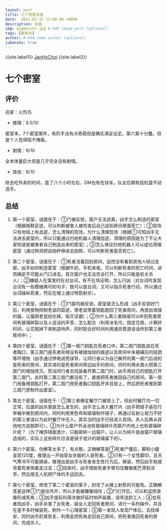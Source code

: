 ```yaml
---
layout: post
title: 七个密室总结
date:  2021-02-15 11:00:00 +0800
description: 总结
img: qigemishi.jpg # Add image post (optional)
tags: [剧本杀]
author: # Add name author (optional)
jubensha: true
---
```


{{site.label1}} <a href="https://github.com/janhochoi/" target="\_blank">JanHoChoi</a> {{site.label2}}

# 七个密室

## 评价

店家：火烈鸟

- 推理：9.5/10

密室本。7个密室案件，有的手法有点奇葩但是确实满足设定。第六案十分蠢，但是个人觉得瑕不掩瑜。

- 剧情：6/10

全本体量巨大但是几乎完全没有剧情。

- 其他：8/10

除去吃外卖的时间，盘了八个小时左右，DM也有在扶车。队友后期有挂机盘不动选手。

## 总结

1. 第一个密室，谜面在于：①门被反锁，窗户无法逃离，凶手怎么制造的密室（根据拖鞋足迹，可以判断被害人被伤害后自己逃到房间里面死亡）；②现场只有地毯上有血迹，怎么清理的现场，为什么清理现场（根据①可知凶手无法进去密室内，所以只能通过扫地机器人清理血迹，清理的原因是为了不让大家知道是被害者自己制造出来的密室）；③怎么保证扫地机器人可以成功清理密室（通过狗洞把自拍杆伸进去拍照，可以判断死者是否死亡）。

2. 第二个密室，谜面在于：①死者活着回到房间，监控没有看到其他人经过走廊，凶手如何制造密室（根据牛奶、手机来电，可以判断死者的死亡时间，进而确定不可能从门口进去。其次窗户也无法完全打开，所以只能是机关杀人）；②嫌疑人在案发时在对台词，有不在场证明，怎么行凶（对台词时发现台词有一些模棱两可的句子，既可以是台词，又可以指示死者行动，所以通过台词操纵死者，然后在楼上通过弩箭射杀）。

3. 第三个密室，谜面在于：①门窗均被反锁，密室是怎么形成（凶手反锁好门后，利用食物控制老鼠的踪迹，使老鼠带着钥匙跑回了死者房间，再放出很饿的猫，让猫把老鼠给吃掉，毁灭证据）；②为什么第三者隔墙可以听到死者房间有玻璃碎裂以及人说话的声音，怎么配合（利用冰毛巾，固定花瓶，计算好时间，让花瓶掉下来制造响声，同时配合好时间利用通风管道说话传到第三者房间中）；

4. 第四个密室，谜面在于：①第一扇门钥匙在死者口中，第二扇门钥匙挂在死者胸口，第三扇门是死者轮椅没有被蜡烛烧的痕迹以及房间中未被碾压的纸团等环境物（凶手通过停电进而误导，让同行者以为自己解开的第一扇门后进的是死者的房间，其实进的是死者房间旁边凶手的房间。同时利用水救火把第三扇门的蜡烛熄灭。而当同行者去找装备开第二扇门时，凶手用自己的钥匙打开第二扇门，此时第二第三扇门都没有了，直接把死者推回自己的房间。第一扇门用备用钥匙打开，第二扇门用死者胸口钥匙开并且锁上，然后把死者推到第三扇门旁制作出密室）。

5. 第五个密室，谜面在于：①第三者确定餐厅门被锁上了，但此时餐厅内一切正常，后面的凶杀案是怎么发生的，凶手怎么进入餐厅内（凶手把镜子装在行李箱中推到房间内，同时利用黑色布和玻璃制作镜子，再通过反射让视力不好的第三者误以为此时餐厅中无人，其实当时凶手已经进入现场。杀人后再从其他地方逃脱即可）。②为什么窗户外泳池有玻璃碎片而窗户内地上也有玻璃碎片呢？（为了掩饰镜面诡计，只能砸碎一边窗户，让人以为碎片是由窗户玻璃造成的，实际上这些碎片应该是镜子诡计的玻璃留下的）。

6. 第六个密室，伪解答太多了，有点憨。正确解答是①死者尸僵后，脚和小腿呈现120度，推理出一开始穿女衣服的人是死者。②只有一个女性脚印，且天气寒冷不可能换装，推理出是凶手与死者发生性行为后，换装，然后凶手抱或背着死者倒着走过去；③回来时，凶手借助死者手臂勾住雕像尾巴滑到凉亭，然后用无人机把尸体的手运回去。

7. 第七个密室，修改了第二个密室的案子，封住了从楼上射箭的可能性。正确解答是这样①门是往外开，所以才能被雕像挡住；②门打开后，可以和监控录像形成死角；③凶手提前利用冰做好延时响声装置，误导送奶工人；④女死者找凶手，凶手杀害了女死者，装女人走回死者房间，进行一系列操作，并且在差不多时候装死，制作一个心理密室；⑤第一发现人发现尸体后，去找保安，同时凶手赶紧恢复，利用监控死角走回自己房间，把死者推回死者的房间，完成杀人。
